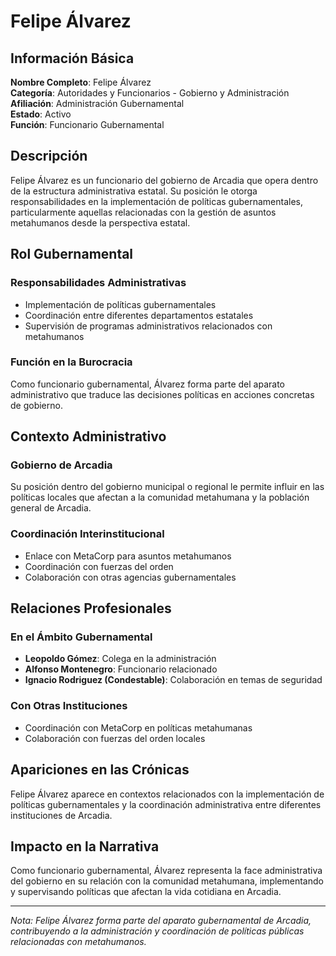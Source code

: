 # Felipe Álvarez

## Información Básica

**Nombre Completo**: Felipe Álvarez  
**Categoría**: Autoridades y Funcionarios - Gobierno y Administración  
**Afiliación**: Administración Gubernamental  
**Estado**: Activo  
**Función**: Funcionario Gubernamental

## Descripción

Felipe Álvarez es un funcionario del gobierno de Arcadia que opera dentro de la estructura administrativa estatal. Su posición le otorga responsabilidades en la implementación de políticas gubernamentales, particularmente aquellas relacionadas con la gestión de asuntos metahumanos desde la perspectiva estatal.

## Rol Gubernamental

### Responsabilidades Administrativas
- Implementación de políticas gubernamentales
- Coordinación entre diferentes departamentos estatales
- Supervisión de programas administrativos relacionados con metahumanos

### Función en la Burocracia
Como funcionario gubernamental, Álvarez forma parte del aparato administrativo que traduce las decisiones políticas en acciones concretas de gobierno.

## Contexto Administrativo

### Gobierno de Arcadia
Su posición dentro del gobierno municipal o regional le permite influir en las políticas locales que afectan a la comunidad metahumana y la población general de Arcadia.

### Coordinación Interinstitucional
- Enlace con MetaCorp para asuntos metahumanos
- Coordinación con fuerzas del orden
- Colaboración con otras agencias gubernamentales

## Relaciones Profesionales

### En el Ámbito Gubernamental
- **Leopoldo Gómez**: Colega en la administración
- **Alfonso Montenegro**: Funcionario relacionado
- **Ignacio Rodriguez (Condestable)**: Colaboración en temas de seguridad

### Con Otras Instituciones
- Coordinación con MetaCorp en políticas metahumanas
- Colaboración con fuerzas del orden locales

## Apariciones en las Crónicas

Felipe Álvarez aparece en contextos relacionados con la implementación de políticas gubernamentales y la coordinación administrativa entre diferentes instituciones de Arcadia.

## Impacto en la Narrativa

Como funcionario gubernamental, Álvarez representa la face administrativa del gobierno en su relación con la comunidad metahumana, implementando y supervisando políticas que afectan la vida cotidiana en Arcadia.

---

*Nota: Felipe Álvarez forma parte del aparato gubernamental de Arcadia, contribuyendo a la administración y coordinación de políticas públicas relacionadas con metahumanos.*
